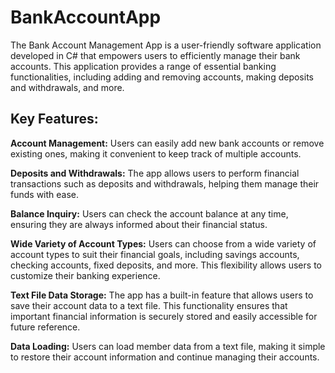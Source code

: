 # BankAccountApp
The Bank Account Management App is a user-friendly software application developed in C# that empowers users to efficiently manage their bank accounts. This application provides a range of essential banking functionalities, including adding and removing accounts, making deposits and withdrawals, and more.

## Key Features:
**Account Management:** Users can easily add new bank accounts or remove existing ones, making it convenient to keep track of multiple accounts.

**Deposits and Withdrawals:** The app allows users to perform financial transactions such as deposits and withdrawals, helping them manage their funds with ease.

**Balance Inquiry:** Users can check the account balance at any time, ensuring they are always informed about their financial status.

**Wide Variety of Account Types:** Users can choose from a wide variety of account types to suit their financial goals, including savings accounts, checking accounts, fixed deposits, and more. This flexibility allows users to customize their banking experience.

**Text File Data Storage:** The app has a built-in feature that allows users to save their account data to a text file. This functionality ensures that important financial information is securely stored and easily accessible for future reference.

**Data Loading:** Users can load member data from a text file, making it simple to restore their account information and continue managing their accounts.
